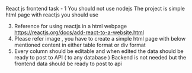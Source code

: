 React js frontend task - 1
You should not use nodejs
The project is simple html page with reactjs
you should use
<script src="https://unpkg.com/react@18/umd/react.development.js"
crossorigin></script>
 <script src="https://unpkg.com/react-dom@18/umd/reactdom.development.js" crossorigin></script>
3. Reference for using reactjs in a html webpage
https://reactjs.org/docs/add-react-to-a-website.html
4. Please refer image , you have to create a simple html page with below
mentioned content in either table format or div format
5. Every column should be editable and when edited the data should be ready
to post to API ( to any database )
Backend is not needed but the frontend data should be ready to post
to api 
